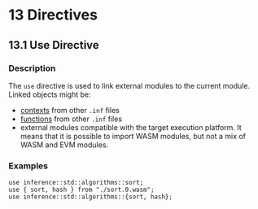 # 13 Directives

## 13.1 Use Directive

### Description

The `use` directive is used to link external modules to the current module. Linked objects might be:

- [contexts](./definitions.md#101-context) from other `.inf` files
- [functions](./functions.md) from other `.inf` files
- external modules compatible with the target execution platform. It means that it is possible to import WASM modules, but not a mix of WASM and EVM modules.

### Examples

```inference
use inference::std::algorithms::sort;
use { sort, hash } from "./sort.0.wasm";
use inference::std::algorithms::{sort, hash};
```
